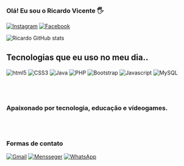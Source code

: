 ### Olá! Eu sou o Ricardo Vicente 🖐️




[![Instagram](https://img.shields.io/badge/Instagram-E4405F?style=for-the-badge&logo=instagram&logoColor=white)](https://www.instagram.com/_ricardo.vicente_/)
[![Facebook](https://img.shields.io/badge/Facebook-1877F2?style=for-the-badge&logo=facebook&logoColor=white)](https://web.facebook.com/Rick.S.Vicente/)

![Ricardo GitHub stats](https://github-readme-stats.vercel.app/api?username=RicardoVicentepc&show_icons=true&theme=dracula)

## Tecnologias que eu uso no meu dia..
<div style="display: inline_block">
<img align="center" alt="html5" src="https://img.shields.io/badge/HTML5-E34F26?style=for-the-badge&logo=html5&logoColor=white">
<img align="center" alt="CSS3" src="https://img.shields.io/badge/CSS3-1572B6?style=for-the-badge&logo=css3&logoColor=white">
<img align="center" alt="Java" src="https://img.shields.io/badge/Java-ED8B00?style=for-the-badge&logo=java&logoColor=white">
<img align="center" alt="PHP" src="https://img.shields.io/badge/PHP-777BB4?style=for-the-badge&logo=php&logoColor=white">
<img align="center" alt="Bootstrap" src="https://img.shields.io/badge/Bootstrap-563D7C?style=for-the-badge&logo=bootstrap&logoColor=white">
<img align="center" alt="Javascript" src="https://img.shields.io/badge/JavaScript-323330?style=for-the-badge&logo=javascript&logoColor=F7DF1E">
<img align="center" alt="MySQL" src="	https://img.shields.io/badge/MySQL-00000F?style=for-the-badge&logo=mysql&logoColor=white">
</div><br><br><br>

### Apaixonado por tecnologia, educação e vídeogames.


<br><br>

### Formas de contato
[![Gmail](https://img.shields.io/badge/Gmail-D14836?style=for-the-badge&logo=gmail&logoColor=white)](ricardo.vicente.pc@gmail.com)
[![Mensseger](https://img.shields.io/badge/Messenger-00B2FF?style=for-the-badge&logo=messenger&logoColor=white)](https://web.facebook.com/Rick.S.Vicente/)
[![WhatsApp](https://img.shields.io/badge/WhatsApp-25D366?style=for-the-badge&logo=whatsapp&logoColor=white)](+5511949258733)
